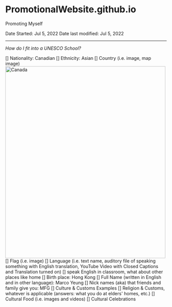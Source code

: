# PromotionalWebsite.github.io
Promoting Myself

Date Started: Jul 5, 2022 Date last modified: Jul 5, 2022

---

*How do I fit into a UNESCO School?*

[] Nationality: Canadian
[] Ethnicity: Asian
[] Country (i.e. image, map image)<img src="img_canada.jpg" alt="Canada" width="500" height="600">
[] Flag (i.e. image)
[] Language (i.e. text name, auditory file of speaking something with English translation, YouTube Video with Closed Captions and Translation turned on)
[] speak English in classroom, what about other places like home
[] Birth place: Hong Kong
[] Full Name (written in English and in other language): Marco Yeung
[] Nick names (aka) that friends and family give you: MFG
[] Culture & Customs Examples
[] Religion & Customs, whatever is applicable (answers: what you do at elders' homes, etc.)
[] Cultural Food (i.e. images and videos)
[] Cultural Celebrations